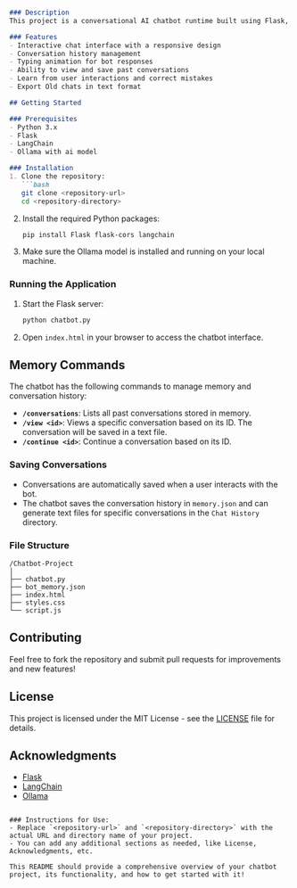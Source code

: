 

```markdown

### Description
This project is a conversational AI chatbot runtime built using Flask, LangChain, and Ollama. It is designed to engage in interactive conversations with users, learn from interactions, and store conversation history for future reference. The frontend is developed with HTML, CSS, and JavaScript, providing a user-friendly interface that allows users to easily interact with the chatbot. You can adjust the code and enjoy different models on ollama.

### Features
- Interactive chat interface with a responsive design
- Conversation history management
- Typing animation for bot responses
- Ability to view and save past conversations
- Learn from user interactions and correct mistakes
- Export Old chats in text format

## Getting Started

### Prerequisites
- Python 3.x
- Flask
- LangChain
- Ollama with ai model

### Installation
1. Clone the repository:
   ```bash
   git clone <repository-url>
   cd <repository-directory>
   ```
2. Install the required Python packages:
   ```bash
   pip install Flask flask-cors langchain
   ```
3. Make sure the Ollama model is installed and running on your local machine.

### Running the Application
1. Start the Flask server:
   ```bash
   python chatbot.py
   ```
2. Open `index.html` in your browser to access the chatbot interface.

## Memory Commands
The chatbot has the following commands to manage memory and conversation history:

- **`/conversations`**: Lists all past conversations stored in memory.
- **`/view <id>`**: Views a specific conversation based on its ID. The conversation will be saved in a text file.
- **`/continue <id>`**: Continue a conversation based on its ID.

### Saving Conversations
- Conversations are automatically saved when a user interacts with the bot.
- The chatbot saves the conversation history in `memory.json` and can generate text files for specific conversations in the `Chat History` directory.

### File Structure
```
/Chatbot-Project
│
├── chatbot.py
├── bot_memory.json
├── index.html
├── styles.css
└── script.js
```

## Contributing
Feel free to fork the repository and submit pull requests for improvements and new features!

## License
This project is licensed under the MIT License - see the [LICENSE](LICENSE) file for details.

## Acknowledgments
- [Flask](https://flask.palletsprojects.com/)
- [LangChain](https://langchain.com/)
- [Ollama](https://ollama.com/)
```

### Instructions for Use:
- Replace `<repository-url>` and `<repository-directory>` with the actual URL and directory name of your project.
- You can add any additional sections as needed, like License, Acknowledgments, etc.

This README should provide a comprehensive overview of your chatbot project, its functionality, and how to get started with it!